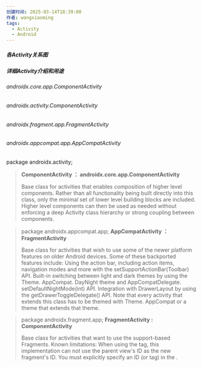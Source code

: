 ```yaml
---
创建时间: 2025-03-14T18:39:00
作者: wangxiaoming
tags:
  - Activity
  - Android
---
```

##### 各Activity关系图


##### 详细Activity介绍和用途
######  androidx.core.app.ComponentActivity


###### androidx.activity.ComponentActivity


###### androidx.fragment.app.FragmentActivity




###### androidx.appcompat.app.AppCompatActivity



package androidx.activity;
> **ComponentActivity ： androidx.core.app.ComponentActivity**
> 
> Base class for activities that enables composition of higher level components.
> Rather than all functionality being built directly into this class, only the minimal set of lower level building blocks are included. Higher level components can then be used as needed without enforcing a deep Activity class hierarchy or strong coupling between components.


> package androidx.appcompat.app;
> **AppCompatActivity ：FragmentActivity**
> 
> Base class for activities that wish to use some of the newer platform features on older Android devices. Some of these backported features include:
> Using the action bar, including action items, navigation modes and more with the setSupportActionBar(Toolbar) API.
> Built-in switching between light and dark themes by using the Theme. AppCompat. DayNight theme and AppCompatDelegate. setDefaultNightMode(int) API.
> Integration with DrawerLayout by using the getDrawerToggleDelegate() API.
> Note that every activity that extends this class has to be themed with Theme. AppCompat or a theme that extends that theme.

> package androidx.fragment.app;
> **FragmentActivity : ComponentActivity**
> 
> Base class for activities that want to use the support-based Fragments.
> Known limitations:
> When using the <fragment> tag, this implementation can not use the parent view's ID as the new fragment's ID. You must explicitly specify an ID (or tag) in the <fragment>.
